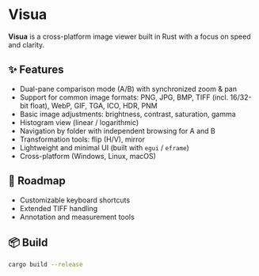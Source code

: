 # Visua

**Visua** is a cross-platform image viewer built in Rust with a focus on speed and clarity.

## ✨ Features
- Dual-pane comparison mode (A/B) with synchronized zoom & pan
- Support for common image formats: PNG, JPG, BMP, TIFF (incl. 16/32-bit float), WebP, GIF, TGA, ICO, HDR, PNM
- Basic image adjustments: brightness, contrast, saturation, gamma
- Histogram view (linear / logarithmic)
- Navigation by folder with independent browsing for A and B
- Transformation tools: flip (H/V), mirror
- Lightweight and minimal UI (built with `egui` / `eframe`)
- Cross-platform (Windows, Linux, macOS)

## 🚀 Roadmap
- Customizable keyboard shortcuts
- Extended TIFF handling 
- Annotation and measurement tools

## 📦 Build
```bash
cargo build --release
